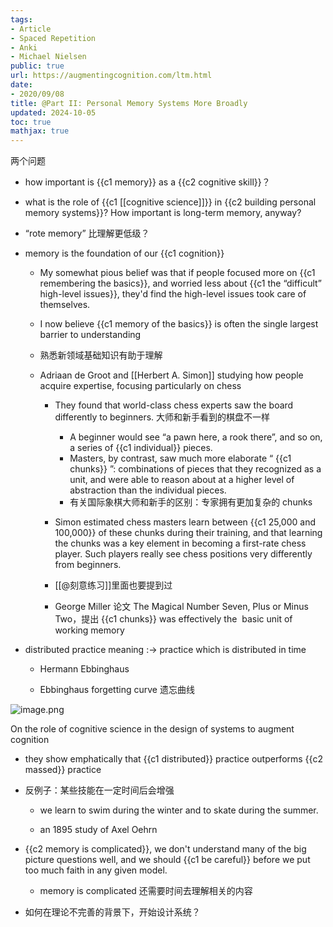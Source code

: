 ```yaml
---
tags:
- Article
- Spaced Repetition
- Anki
- Michael Nielsen
public: true
url: https://augmentingcognition.com/ltm.html
date:
- 2020/09/08
title: @Part II: Personal Memory Systems More Broadly
updated: 2024-10-05
toc: true
mathjax: true
---
```


两个问题
  + how important is {{c1 memory}} as a {{c2 cognitive skill}}？
  + what is the role of {{c1 [[cognitive science]]}}  in {{c2 building personal memory systems}}?
How important is long-term memory, anyway?

  + “rote memory” 比理解更低级？

  + memory is the foundation of our {{c1 cognition}}
    + My somewhat pious belief was that if people focused more on {{c1 remembering the basics}}, and worried less about {{c1 the “difficult” high-level issues}}, they'd find the high-level issues took care of themselves.
    + I now believe {{c1 memory of the basics}} is often the single largest barrier to understanding
    + 熟悉新领域基础知识有助于理解

    + Adriaan de Groot and [[Herbert A. Simon]] studying how people acquire expertise, focusing particularly on chess

      + They found that world-class chess experts saw the board differently to beginners. 大师和新手看到的棋盘不一样

        + A beginner would see “a pawn here, a rook there”, and so on, a series of {{c1 individual}} pieces.
        + Masters, by contrast, saw much more elaborate “ {{c1 chunks}} ”: combinations of pieces that they recognized as a unit, and were able to reason about at a higher level of abstraction than the individual pieces.
        + 有关国际象棋大师和新手的区别：专家拥有更加复杂的 chunks

      + Simon estimated chess masters learn between {{c1 25,000 and 100,000}} of these chunks during their training, and that learning the chunks was a key element in becoming a first-rate chess player. Such players really see chess positions very differently from beginners.
      + [[@刻意练习]]里面也要提到过

      + George Miller 论文 The Magical Number Seven, Plus or Minus Two，提出 {{c1 chunks}} was effectively the  basic unit of working memory
  + distributed practice meaning :-> practice which is distributed in time
    + Hermann Ebbinghaus

    + Ebbinghaus forgetting curve 遗忘曲线

![image.png](/assets/image_1726404222277_0.png)

On the role of cognitive science in the design of systems to augment cognition

  + they show emphatically that {{c1 distributed}} practice outperforms {{c2 massed}} practice
  + 反例子：某些技能在一定时间后会增强

    + we learn to swim during the winter and to skate during the summer.

    + an 1895 study of Axel Oehrn

  + {{c2 memory is complicated}}, we don't understand many of the big picture questions well, and we should {{c1 be careful}} before we put too much faith in any given model.
    + memory is complicated 还需要时间去理解相关的内容

  + 如何在理论不完善的背景下，开始设计系统？
